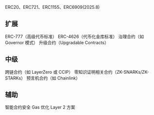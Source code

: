 ERC20、ERC721、ERC1155、ERC6909(2025.8)
## 扩展
ERC-777（高级代币标准）
ERC-4626（代币化金库标准）
治理合约（如 Governor 模式）
升级合约（Upgradable Contracts）
## 中级
跨链合约（如 LayerZero 或 CCIP）
零知识证明相关合约（ZK-SNARKs/ZK-STARKs）
预言机合约（如 Chainlink）
## 辅助
智能合约安全
Gas 优化
Layer 2 方案